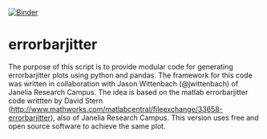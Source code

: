 [![Binder](http://mybinder.org/badge.svg)](http://mybinder.org/repo/bcocanougher/errorbarjitter)

# errorbarjitter

The purpose of this script is to provide modular code for generating errorbarjitter plots using python and pandas. The framework for this code was written in collaboration with Jason Wittenbach (@jwittenbach) of Janelia Research Campus. The idea is based on the matlab errorbarjitter code writtten by David Stern (http://www.mathworks.com/matlabcentral/fileexchange/33658-errorbarjitter), also of Janelia Research Campus. This version uses free and open source software to achieve the same plot.
